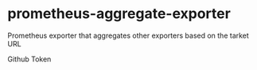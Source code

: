 # prometheus-aggregate-exporter
Prometheus exporter that aggregates other exporters based on the tarket URL

Github Token
